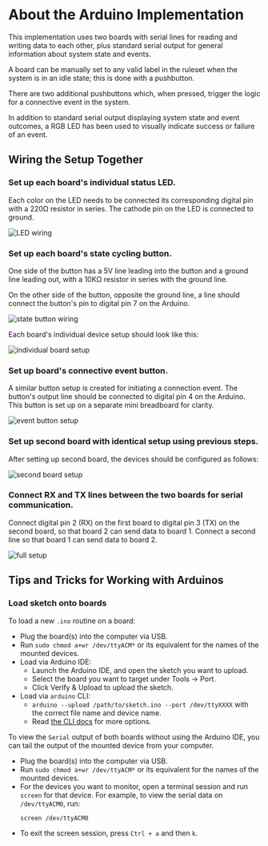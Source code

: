 # About the Arduino Implementation

This implementation uses two boards with serial lines for reading and 
writing data to each other, plus standard serial output for general 
information about system state and events.

A board can be manually set to any valid label in the ruleset when the 
system is in an idle state; this is done with a pushbutton.

There are two additional pushbuttons which, when pressed, trigger the 
logic for a connective event in the system.

In addition to standard serial output displaying system state and 
event outcomes, a RGB LED has been used to visually indicate success or 
failure of an event.

## Wiring the Setup Together

### Set up each board's individual status LED.

Each color on the LED needs to be connected its corresponding digital pin with a 220&#8486; resistor in series. The cathode pin on the LED is connected to ground.

![LED wiring](./images/wiring_1_LED.png)

### Set up each board's state cycling button.

One side of the button has a 5V line leading into the button and a ground line leading out, with a 10K&#8486; resistor in series with the ground line.

On the other side of the button, opposite the ground line, a line should connect the button's pin to digital pin 7 on the Arduino.

![state button wiring](./images/wiring_1_button.png)

Each board's individual device setup should look like this:

![individual board setup](./images/wiring_2.png)

### Set up board's connective event button.

A similar button setup is created for initiating a connection event. The button's output line should be connected to digital pin 4 on the Arduino. This button is set up on a separate mini breadboard for clarity.

![event button setup](./images/wiring_3.png)

### Set up second board with identical setup using previous steps.

After setting up second board, the devices should be configured as follows:

![second board setup](./images/wiring_4.png)

### Connect RX and TX lines between the two boards for serial communication.

Connect digital pin 2 (RX) on the first board to digital pin 3 (TX) on the second board, so that board 2 can send data to board 1. Connect a second line so that board 1 can send data to board 2.

![full setup](./images/wiring_full.png)

## Tips and Tricks for Working with Arduinos

### Load sketch onto boards

To load a new `.ino` routine on a board:

* Plug the board(s) into the computer via USB.
* Run `sudo chmod a+wr /dev/ttyACM*` or its equivalent for the names of the mounted devices.
* Load via Arduino IDE:
    * Launch the Arduino IDE, and open the sketch you want to upload.
    * Select the board you want to target under Tools &#x2192; Port.
    * Click Verify & Upload to upload the sketch.
* Load via `arduino` CLI:
    * `arduino --upload /path/to/sketch.ino --port /dev/ttyXXXX` with the correct file name and device name.
    * Read [the CLI docs](https://github.com/arduino/Arduino/blob/master/build/shared/manpage.adoc) for more options.

To view the `Serial` output of both boards without using the Arduino IDE, 
you can tail the output of the mounted device from your computer.

* Plug the board(s) into the computer via USB.
* Run `sudo chmod a+wr /dev/ttyACM*` or its equivalent for the names of the mounted devices.
* For the devices you want to monitor, open a terminal session and run `screen` for that device. For example, to view the serial data on `/dev/ttyACM0`, run:
  ```
  screen /dev/ttyACM0
  ```
* To exit the screen session, press `Ctrl + a` and then `k`.
